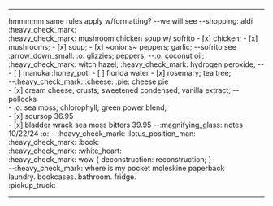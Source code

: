 <hr>
hmmmmm  
same rules apply w/formatting?
--we will see  
--shopping:  
aldi :heavy_check_mark: <br>
:heavy_check_mark: mushroom chicken soup w/ sofrito
- [x] chicken;
- [x] mushrooms;
- [x] soup;
- [x] ~onions~ peppers; garlic;
--sofrito see :arrow_down_small:
:o: glizzies; peppers;
--:o: coconut oil; :heavy_check_mark: witch hazel; :heavy_check_mark: hydrogen peroxide;
--
- [ ] manuka :honey_pot:
- [ ] florida water 
- [x] rosemary; tea tree;<br>
--:heavy_check_mark: :cheese: :pie: cheese pie<br>
- [x] cream cheese; crusts; sweetened condensed; vanilla extract;
--pollocks <br>
- :o: sea moss; chlorophyll; green power blend;<br>
- [x] soursop 36.95<br>
- [x] bladder wrack sea moss bitters 39.95
--:magnifying_glass: notes 10/22/24 :o:
--:heavy_check_mark: :lotus_position_man:<br>
:heavy_check_mark: :book:<br>
:heavy_check_mark: :white_heart:<br>
:heavy_check_mark: wow { deconstruction: reconstruction; }<br>
--:heavy_check_mark: where is my pocket moleskine paperback <br>
laundry. bookcases. bathroom. fridge. <br>
:pickup_truck: <br>
<hr>



